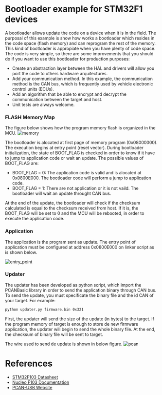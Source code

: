 # Bootloader example for STM32F1 devices
A bootloader allows update the code on a device when it is in the field. The purposal of this example is show how works a bootloader which resides in the code space (flash memory) and can reprogram the rest of the memory. This kind of bootloader is appropiate when you have plenty of code space.
The code is very simple, so there are some improvements that you should do if you want to use this bootloader for production purposes:
- Create an abstraction layer between the HAL and drivers will allow you port the code to others hardware arquitectures.
- Add your communication method. In this example, the communication method is the CAN bus, which is frequently used by vehicle electronic control units (ECUs). 
- Add an algorithm that be able to encrypt and decrypt the communication between the target and host.
- Unit tests are always welcome.

### FLASH Memory Map
The figure below shows how the program memory flash is organized in the MCU.
![memory](https://imgur.com/TNSTOie.jpg)

The bootloader is alocated at first page of memory program (0x08000000). The execution begins at entry point (reset vector). During bootloader initialization, the state of BOOT_FLAG is checked in order to know if it have to jump to application code or wait an update. The possible values of BOOT_FLAG are:
- BOOT_FLAG = 0: The application code is valid and is alocated at 0x0800E000. The bootloader code will perform a jump to application code.
- BOOT_FLAG = 1: There are not application or it is not vaild. The bootloader will wait an update throught CAN bus.

At the end of the update, the bootloader will check if the checksum calculated is equal to the checksum received from host. If it is, the BOOT_FLAG will be set to 0 and the MCU will be rebooted, in order to execute the application code.

### Application 
The application is the program sent as update. The entry point of application must be configured at address 0x0800E000 on linker script as is shown below. 

![entry_point](https://imgur.com/Lcd5X8k.jpg)

### Updater
The updater has been developed as python script, which import the PCANBasic library in order to send the application binary through CAN bus. 
To send the update, you must specificate the binary file and the id CAN of your target. For example:
```sh
python updater.py firmware.bin 0x321
```
First, the updater will send the size of the update (in bytes) to the target. If the program memory of target is enough to store de new firmware application, the updater will begin to send the whole binary file. At the end, the checksum of binary file will be sent to target.

The wire used to send de update is shown in below figure.
![pcan](https://imgur.com/H4EqOBp.jpg)


# References
- [STM32F103 Datasheet](https://www.st.com/resource/en/datasheet/stm32f103c8.pdf)
- [Nucleo F103 Documentation](https://www.st.com/en/evaluation-tools/nucleo-f103rb.html)
- [PCAN-USB Website](https://www.peak-system.com/)











